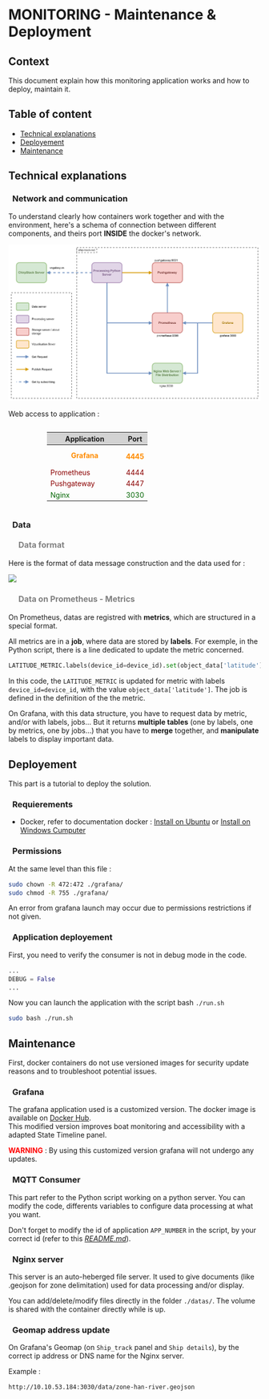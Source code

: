 # MONITORING - Maintenance & Deployment
## Context
This document explain how this monitoring application works and how to deploy, maintain it.

## Table of content
 * [Technical explanations](#technical-explanations)
 * [Deployement](#deployement)
 * [Maintenance](#maintenance)

## Technical explanations
### &nbsp; Network and communication
To understand clearly how containers work together and with the environment, here's a schema of connection between different components, and theirs port **INSIDE** the docker's network.

<img src="../assets/docker-compose-architecture.png" style="max-height: 450px"/>

Web access to application :
<div style="display: flex; align-items: center; justify-content: center;">
<table style="width: 350px">
<thead style="background: lightgrey">
    <tr>
        <th style="text-align: center;" scope="col">Application</th>
        <th style="text-align: center;width: 25%" scope="col">Port</th>
    </tr>
</thead>
<tbody style="color: darkred">
    <tr style="color: darkorange;">
        <th scope="row" style=" padding-bottom: 15px; padding-top: 12px">Grafana</th>
        <th scope="row">4445</th>
    </tr>
    <tr>
        <td>Prometheus</td>
        <td>4444</td>
    </tr>
    <tr>
        <td>Pushgateway</td>
        <td>4447</td>
    </tr>
    <tr style="color: darkgreen">
        <td>Nginx</td>
        <td>3030</td>
    </tr>
</tbody>
</table>
</div>

### &nbsp; Data
#### <span style="color: gray; font-weight: bold; font-size: medium; margin-left: 20px;">Data format</span>
Here is the format of data message construction and the data used for :

<image src="../assets/bit_composition_message_Chirpstack.drawio.png" style="max-height: 450px;"/>

#### <span style="color: gray; font-weight: bold; font-size: medium; margin-left: 20px;">Data on Prometheus - Metrics</span>
On Prometheus, datas are registred with **metrics**, which are structured in a special format.

All metrics are in a **job**, where data are stored by **labels**. For exemple, in the Python script, there is a line dedicated to update the metric concerned.

```python
LATITUDE_METRIC.labels(device_id=device_id).set(object_data['latitude'])
```
In this code, the `LATITUDE_METRIC` is updated for metric with labels `device_id=device_id`, with the value `object_data['latitude']`. The job is defined in the definition of the the metric.

On Grafana, with this data structure, you have to request data by metric, and/or with labels, jobs... But it returns **multiple tables** (one by labels, one by metrics, one by jobs...) that you have to **merge** together, and **manipulate** labels to display important data.

## Deployement

This part is a tutorial to deploy the solution.

### &nbsp; Requierements
- Docker, refer to documentation docker : [Install on Ubuntu](https://docs.docker.com/engine/install/ubuntu/) or [Install on Windows Cumputer](https://www.docker.com/products/docker-desktop/)

### &nbsp; Permissions
At the same level than this file :
```sh
sudo chown -R 472:472 ./grafana/
sudo chmod -R 755 ./grafana/
```
An error from grafana launch may occur due to permissions restrictions if not given.

### &nbsp; Application deployement
First, you need to verify the consumer is not in debug mode in the code.
```python
...
DEBUG = False
...
```
Now you can launch the application with the script bash `./run.sh`
```sh
sudo bash ./run.sh
```

## Maintenance
First, docker containers do not use versioned images for security update reasons and to troubleshoot potential issues.  
### &nbsp; Grafana
The grafana application used is a customized version. The docker image is available on [Docker Hub](https://hub.docker.com/repository/docker/benneuville/grafana-track-ship/general).<br>
This modified version improves boat monitoring and accessibility with a adapted State Timeline panel.

**<span style="color: red;">WARNING</span>** : By using this customized version grafana will not undergo any updates.

### &nbsp; MQTT Consumer
This part refer to the Python script working on a python server. You can modify the code, differents variables to configure data processing at what you want.

Don't forget to modify the id of application `APP_NUMBER` in the script, by your correct id (refer to this [*README.md*](../README.md#step-3--consumer-chirpstack-application-number)).

### &nbsp; Nginx server
This server is an auto-heberged file server. It used to give documents (like .geojson for zone delimitation) used for data processing and/or display.

You can add/delete/modify files directly in the folder `./datas/`. The volume is shared with the container directly while is up.

### &nbsp; Geomap address update
On Grafana's Geomap (on `Ship_track` panel and `Ship details`), by the correct ip address or DNS name for the Nginx server.

Example :
```
http://10.10.53.184:3030/data/zone-han-river.geojson
```